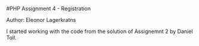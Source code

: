 #PHP Assignment 4 - Registration

Author: Eleonor Lagerkratns

I started working with the code from the solution of Assignemnt 2 by Daniel Toll.
